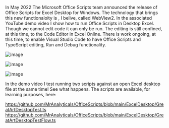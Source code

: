 In May 2022 The Microsoft Office Scripts team announced the release of Office Scripts for Excel Desktop for Windows. 
The technology that brings this new functionaloity is , I belive, called WebView2. In the associated YouTube demo video I show how to run Office Scripts in Desktop Excel. 
Though we cannot edit code it can only be run. The editing is still confined, at this time, to the Code Editor in Excel Online.
There is work ongoing, at this time, to enable Visual Studio Code to have Office Scripts and TypeScript editing, Run and Debug functionality. 

![image](https://user-images.githubusercontent.com/47678539/170617259-65ed36bf-1296-46c7-b39d-e4c273ec1c4a.png)

![image](https://user-images.githubusercontent.com/47678539/170617366-a7964812-a20f-4556-b455-990e76361772.png)

![image](https://user-images.githubusercontent.com/47678539/170617434-dca68348-6fdf-4ac2-aab5-9685703aa0e4.png)

In the demo video I test running two scripts against an open Excel desktop file at the same time! See what happens. 
The scripts are available, for learning purposes, here:  

https://github.com/MrAnalyticals/OfficeScripts/blob/main/ExcelDesktop/GreatArtDesktopTest.ts
https://github.com/MrAnalyticals/OfficeScripts/blob/main/ExcelDesktop/GreatArtDesktopTestFlow.ts
